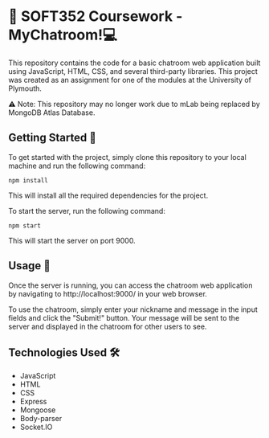 # 📝 SOFT352 Coursework - MyChatroom!💻

This repository contains the code for a basic chatroom web application built using JavaScript, HTML, CSS, and several third-party libraries. This project was created as an assignment for one of the modules at the University of Plymouth.

⚠️ Note: This repository may no longer work due to mLab being replaced by MongoDB Atlas Database.

## Getting Started 🚀

To get started with the project, simply clone this repository to your local machine and run the following command:


`npm install`

This will install all the required dependencies for the project.

To start the server, run the following command:

`npm start`

This will start the server on port 9000.

## Usage 🤖

Once the server is running, you can access the chatroom web application by navigating to http://localhost:9000/ in your web browser.

To use the chatroom, simply enter your nickname and message in the input fields and click the "Submit!" button. Your message will be sent to the server and displayed in the chatroom for other users to see.

## Technologies Used 🛠️

- JavaScript
- HTML
- CSS
- Express
- Mongoose
- Body-parser
- Socket.IO

